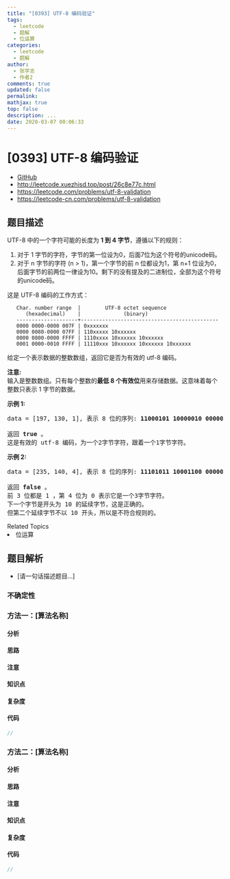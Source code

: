```yaml
---
title: "[0393] UTF-8 编码验证"
tags:
  - leetcode
  - 题解
  - 位运算
categories:
  - leetcode
  - 题解
author:
  - 张学志
  - 作者2
comments: true
updated: false
permalink:
mathjax: true
top: false
description: ...
date: 2020-03-07 00:06:33
---
```



# [0393] UTF-8 编码验证
* [GitHub](https://github.com/algoboy101/LeetCodeCrowdsource/tree/master/_posts/QA/%5B0393%5D%20UTF-8%20%E7%BC%96%E7%A0%81%E9%AA%8C%E8%AF%81.md)
* http://leetcode.xuezhisd.top/post/26c8e77c.html
* https://leetcode.com/problems/utf-8-validation
* https://leetcode-cn.com/problems/utf-8-validation


## 题目描述

<p>UTF-8 中的一个字符可能的长度为 <strong>1 到 4 字节</strong>，遵循以下的规则：</p>

<ol>
	<li>对于 1 字节的字符，字节的第一位设为0，后面7位为这个符号的unicode码。</li>
	<li>对于 n 字节的字符 (n &gt; 1)，第一个字节的前 n 位都设为1，第 n+1 位设为0，后面字节的前两位一律设为10。剩下的没有提及的二进制位，全部为这个符号的unicode码。</li>
</ol>

<p>这是 UTF-8 编码的工作方式：</p>

<pre>
<code>   Char. number range  |        UTF-8 octet sequence
      (hexadecimal)    |              (binary)
   --------------------+---------------------------------------------
   0000 0000-0000 007F | 0xxxxxxx
   0000 0080-0000 07FF | 110xxxxx 10xxxxxx
   0000 0800-0000 FFFF | 1110xxxx 10xxxxxx 10xxxxxx
   0001 0000-0010 FFFF | 11110xxx 10xxxxxx 10xxxxxx 10xxxxxx
</code></pre>

<p>给定一个表示数据的整数数组，返回它是否为有效的 utf-8 编码。</p>

<p><strong>注意:</strong><br />
输入是整数数组。只有每个整数的<strong>最低 8 个有效位</strong>用来存储数据。这意味着每个整数只表示 1 字节的数据。</p>

<p><strong>示例 1:</strong></p>

<pre>
data = [197, 130, 1], 表示 8 位的序列: <strong>11000101 10000010 00000001</strong>.

返回 <strong>true </strong>。
这是有效的 utf-8 编码，为一个2字节字符，跟着一个1字节字符。
</pre>

<p><strong>示例 2:</strong></p>

<pre>
data = [235, 140, 4], 表示 8 位的序列: <strong>11101011 10001100 00000100</strong>.

返回<strong> false</strong> 。
前 3 位都是 1 ，第 4 位为 0 表示它是一个3字节字符。
下一个字节是开头为 10 的延续字节，这是正确的。
但第二个延续字节不以 10 开头，所以是不符合规则的。
</pre>
<div><div>Related Topics</div><div><li>位运算</li></div></div>


## 题目解析
* [请一句话描述题目...]

### 不确定性


### 方法一：[算法名称]

#### 分析

#### 思路

#### 注意

#### 知识点

#### 复杂度

#### 代码

```cpp
//
```


### 方法二：[算法名称]

#### 分析

#### 思路

#### 注意

#### 知识点

#### 复杂度

#### 代码

```cpp
//
```


